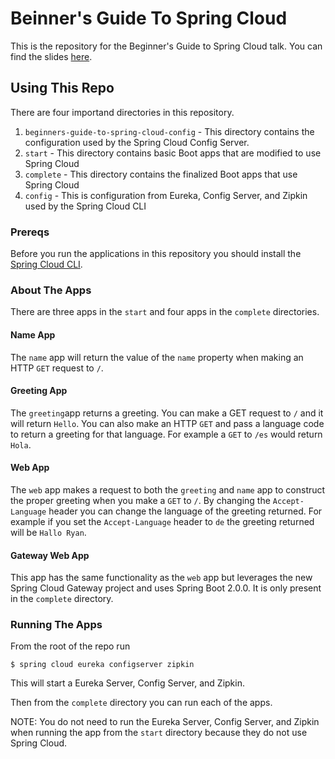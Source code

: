 # Beinner's Guide To Spring Cloud

This is the repository for the Beginner's Guide to Spring Cloud talk.  You can find the slides [here](https://speakerdeck.com/ryanjbaxter/beginners-guide-to-spring-cloud-1).

## Using This Repo

There are four importand directories in this repository.

1. `beginners-guide-to-spring-cloud-config` - This directory contains the configuration used by the Spring Cloud Config Server.
2. `start` - This directory contains basic Boot apps that are modified to use Spring Cloud
3. `complete` - This directory contains the finalized Boot apps that use Spring Cloud
4.  `config` - This is configuration from Eureka, Config Server, and Zipkin used by the Spring Cloud CLI 

### Prereqs

Before you run the applications in this repository you should install the [Spring Cloud CLI](https://cloud.spring.io/spring-cloud-cli/).

### About The Apps

There are three apps in the `start` and four apps in the `complete` directories.  

#### Name App
The `name` app will return the value of the `name` property when making an HTTP `GET` request to `/`.

#### Greeting App
The `greeting`app returns a greeting.  You can make a GET request to `/` and it will return `Hello`.  You can also make an HTTP `GET`
and pass a language code to return a greeting for that language.  For example a `GET` to `/es` would return `Hola`.

#### Web App
The `web` app makes a request to both the `greeting` and `name` app to construct the proper greeting when you make a `GET` to `/`.
By changing the `Accept-Language` header you can change the language of the greeting returned.  For example if you set the `Accept-Language` header to `de` the greeting returned will be `Hallo Ryan`.

#### Gateway Web App
This app has the same functionality as the `web` app but leverages the new Spring Cloud Gateway project and uses Spring Boot 2.0.0.
It is only present in the `complete` directory.

### Running The Apps

From the root of the repo run
```
$ spring cloud eureka configserver zipkin
```

This will start a Eureka Server, Config Server, and Zipkin.

Then from the `complete` directory you can run each of the apps.

NOTE: You do not need to run the Eureka Server, Config Server, and Zipkin when running the app from the `start` directory because
they do not use Spring Cloud.
